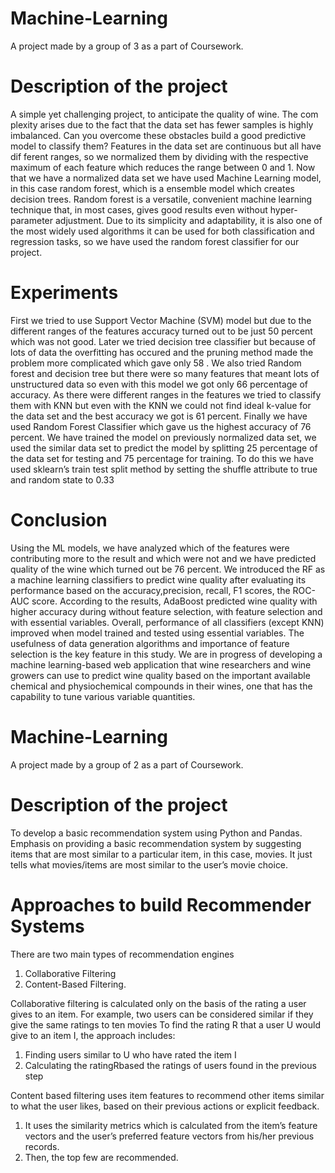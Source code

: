 # Machine-Learning
A project made by a group of 3 as a part of Coursework. 

# Description of the project
A simple yet challenging project, to anticipate the quality of wine. The com
plexity arises due to the fact that the data set has fewer samples is highly
imbalanced. Can you overcome these obstacles build a good predictive model
to classify them? Features in the data set are continuous but all have dif
ferent ranges, so we normalized them by dividing with the respective maximum
of each feature which reduces the range between 0 and 1. Now that we have a
normalized data set we have used Machine Learning model, in this case random
forest, which is a ensemble model which creates decision trees. Random forest
is a versatile, convenient machine learning technique that, in most cases, gives
good results even without hyper-parameter adjustment. Due to its simplicity
and adaptability, it is also one of the most widely used algorithms it can be used
for both classification and regression tasks, so we have used the random forest
classifier for our project.

# Experiments
First we tried to use Support Vector Machine (SVM) model but due to the
different ranges of the features accuracy turned out to be just 50 percent which
was not good. Later we tried decision tree classifier but because of lots of data
the overfitting has occured and the pruning method made the problem more
complicated which gave only 58 . We also tried Random forest and decision tree
but there were so many features that meant lots of unstructured data so even
with this model we got only 66 percentage of accuracy. As there were different
ranges in the features we tried to classify them with KNN but even with the
KNN we could not find ideal k-value for the data set and the best accuracy
we got is 61 percent. Finally we have used Random Forest Classifier which gave
us the highest accuracy of 76 percent. We have trained the model on previously
normalized data set, we used the similar data set to predict the model by
splitting 25 percentage of the data set for testing and 75 percentage for training.
To do this we have used sklearn’s train test split method by setting the shuffle
attribute to true and random state to 0.33

# Conclusion
Using the ML models, we have analyzed which of the features were contributing
more to the result and which were not and we have predicted quality of the wine
which turned out be 76 percent. We introduced the RF as a machine learning
classifiers to predict wine quality after evaluating its performance based on the
accuracy,precision, recall, F1 scores, the ROC-AUC score. According to the
results, AdaBoost predicted wine quality with higher accuracy during without
feature selection, with feature selection and with essential variables. Overall,
performance of all classifiers (except KNN) improved when model trained and
tested using essential variables. The usefulness of data generation algorithms
and importance of feature selection is the key feature in this study. We are in
progress of developing a machine learning-based web application that wine
researchers and wine growers can use to predict wine quality based on the
important available chemical and physiochemical compounds in their wines,
one that has the capability to tune various variable quantities.

# Machine-Learning
A project made by a group of 2 as a part of Coursework.

# Description of the project
To develop a basic recommendation system using Python and Pandas. 
Emphasis on providing a basic recommendation system by suggesting items that are most similar to a particular item, in this case, movies. It just tells what movies/items are most similar to the user’s movie choice.

# Approaches to build Recommender Systems
 There are two main types of recommendation engines
1. Collaborative Filtering
2.  Content-Based Filtering.

Collaborative filtering is calculated only on the basis of the rating a user gives to an item. For example, two users can be considered similar if they give the same ratings to ten movies To find the rating R that a user U would give to an item I, the approach includes:
1. Finding users similar to U who have rated the item I
2. Calculating the ratingRbased the ratings of users found in the previous step
   
 Content based filtering uses item features to recommend other items similar to what the user likes, based on their previous actions or explicit feedback.
1. It uses the similarity metrics which is calculated from the item’s feature vectors and the user’s preferred feature vectors from his/her previous records.
2. Then, the top few are recommended.
